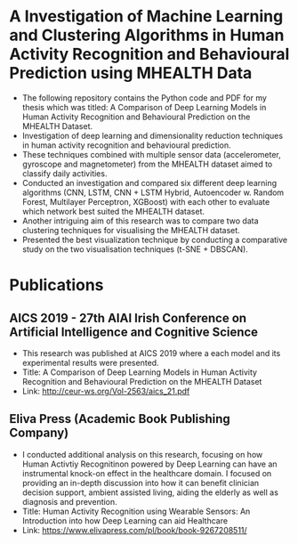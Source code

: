 # A Investigation of Machine Learning and Clustering Algorithms in Human Activity Recognition and Behavioural Prediction using MHEALTH Data

- The following repository contains the Python code and PDF for my thesis which was titled: A Comparison of Deep Learning Models in Human Activity Recognition and Behavioural Prediction on the MHEALTH Dataset.  
- Investigation of deep learning and dimensionality reduction techniques in human activity recognition and behavioural prediction. 
- These techniques combined with multiple sensor data (accelerometer, gyroscope and magnetometer) from the MHEALTH dataset aimed to classify daily activities. 
- Conducted an investigation and compared six different deep learning algorithms (CNN, LSTM, CNN + LSTM Hybrid, Autoencoder w. Random Forest, Multilayer Perceptron, XGBoost) with each other to evaluate which network best suited the MHEALTH dataset. 
- Another intriguing aim of this research was to compare two data clustering techniques for visualising the MHEALTH dataset. 
- Presented the best visualization technique by conducting a comparative study on the two visualisation techniques (t-SNE + DBSCAN). 


# Publications

## AICS 2019 - 27th AIAI Irish Conference on Artificial Intelligence and Cognitive Science
- This research was published at AICS 2019 where a each model and its experimental results were presented.
- Title: A Comparison of Deep Learning Models in Human Activity Recognition and Behavioural Prediction on the MHEALTH Dataset
- Link: http://ceur-ws.org/Vol-2563/aics_21.pdf

## Eliva Press (Academic Book Publishing Company)
- I conducted additional analysis on this research, focusing on how Human Activtiy Recognitinon powered by Deep Learning can have an instrumental knock-on effect in the healthcare domain. I focused on providing an in-depth discussion into how it can benefit clinician decision support, ambient assisted living, aiding the elderly as well as diagnosis and prevention.
- Title: Human Activity Recognition using Wearable Sensors: An Introduction into how Deep Learning can aid Healthcare
- Link: https://www.elivapress.com/pl/book/book-9267208511/

